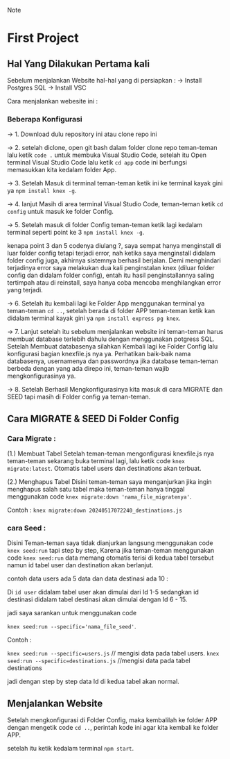 > [!NOTE]
>
> # First Project

## Hal Yang Dilakukan Pertama kali

Sebelum menjalankan Website hal-hal yang di persiapkan :
-> Install Postgres SQL
-> Install VSC

Cara menjalankan webesite ini :

### Beberapa Konfigurasi

-> 1. Download dulu repository ini atau clone repo ini

-> 2. setelah diclone, open git bash dalam folder clone repo teman-teman lalu ketik `code .` untuk membuka Visual Studio Code, setelah itu Open terminal Visual Studio Code lalu ketik `cd app` code ini berfungsi memasukkan kita kedalam folder App.

-> 3. Setelah Masuk di terminal teman-teman ketik ini ke terminal kayak gini ya `npm install knex -g`.

-> 4. lanjut Masih di area terminal Visual Studio Code, teman-teman ketik `cd config` untuk masuk ke folder Config.

-> 5. Setelah masuk di folder Config teman-teman ketik lagi kedalam terminal seperti point ke 3 `npm install knex -g`.

kenapa point 3 dan 5 codenya diulang ?, saya sempat hanya menginstall di luar folder config tetapi terjadi error, nah ketika saya menginstall didalam folder config juga, akhirnya sistemnya berhasil berjalan. Demi menghindari terjadinya error saya melakukan dua kali penginstalan knex (diluar folder config dan didalam folder config), entah itu hasil penginstallannya saling tertimpah atau di reinstall, saya hanya coba mencoba menghilangkan error yang terjadi.

-> 6. Setelah itu kembali lagi ke Folder App menggunakan terminal ya teman-teman `cd ..`, setelah berada di folder APP teman-teman ketik kan didalam terminal kayak gini ya `npm install express pg knex`.

-> 7. Lanjut setelah itu sebelum menjalankan website ini teman-teman harus membuat database terlebih dahulu dengan menggunakan potgress SQL. Setelah Membuat databasenya silahkan Kembali lagi ke Folder Config lalu konfigurasi bagian knexfile.js nya ya. Perhatikan baik-baik nama databasenya, usernamenya dan passwordnya jika database teman-teman berbeda dengan yang ada direpo ini, teman-teman wajib mengkonfigurasinya ya.

-> 8. Setelah Berhasil Mengkonfigurasinya kita masuk di cara MIGRATE dan SEED tapi masih di Folder config ya teman-teman.

## Cara MIGRATE & SEED Di Folder Config

### Cara Migrate :

(1.) Membuat Tabel
Setelah teman-teman mengonfigurasi knexfile.js nya teman-teman sekarang buka terminal lagi, lalu ketik code `knex migrate:latest`.
Otomatis tabel users dan destinations akan terbuat.

(2.) Menghapus Tabel
Disini teman-teman saya menganjurkan jika ingin menghapus salah satu tabel maka teman-teman hanya tinggal menggunakan code
`knex migrate:down 'nama_file_migratenya'`.

Contoh : `knex migrate:down 20240517072240_destinations.js`

### cara Seed :

Disini Teman-teman saya tidak dianjurkan langsung menggunakan code `knex seed:run` tapi step by step, Karena jika teman-teman menggunakan code `knex seed:run` data memang otomatis terisi di kedua tabel tersebut namun id tabel user dan destination akan berlanjut.

contoh data users ada 5 data dan data destinasi ada 10 :

Di `id user` didalam tabel user akan dimulai dari Id 1-5 sedangkan id destinasi didalam tabel destinasi akan dimulai dengan Id 6 - 15.

jadi saya sarankan untuk menggunakan code

`knex seed:run --specific='nama_file_seed'`.

Contoh :

`knex seed:run --specific=users.js` // mengisi data pada tabel users.
`knex seed:run --specific=destinations.js` //mengisi data pada tabel destinations

jadi dengan step by step data Id di kedua tabel akan normal.

## Menjalankan Website

Setelah mengkonfigurasi di Folder Config, maka kembalilah ke folder APP dengan mengetik code `cd ..`, perintah kode ini agar kita kembali ke folder APP.

setelah itu ketik kedalam terminal `npm start`.

```

```
